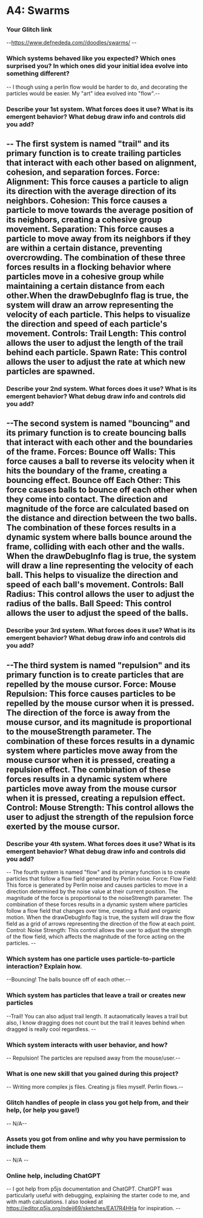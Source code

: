 # A4: Swarms

### Your Glitch link

--https://www.defnededa.com//doodles/swarms/ --

### Which systems behaved like you expected? Which ones surprised you? In which ones did your initial idea evolve into something different?

-- I though using a perlin flow would be harder to do, and decorating the particles would be easier. My "art" idea evolved into "flow".--

### Describe your 1st system. What forces does it use? What is its emergent behavior? What debug draw info and controls did you add?

--
The first system is named "trail" and its primary function is to create trailing particles that interact with each other based on alignment, cohesion, and separation forces.
Force:
Alignment: This force causes a particle to align its direction with the average direction of its neighbors.
Cohesion: This force causes a particle to move towards the average position of its neighbors, creating a cohesive group movement.
Separation: This force causes a particle to move away from its neighbors if they are within a certain distance, preventing overcrowding.
The combination of these three forces results in a flocking behavior where particles move in a cohesive group while maintaining a certain distance from each other.When the drawDebugInfo flag is true, the system will draw an arrow representing the velocity of each particle. This helps to visualize the direction and speed of each particle's movement.
Controls:
Trail Length: This control allows the user to adjust the length of the trail behind each particle.
Spawn Rate: This control allows the user to adjust the rate at which new particles are spawned.
--

### Describe your 2nd system. What forces does it use? What is its emergent behavior? What debug draw info and controls did you add?

--The second system is named "bouncing" and its primary function is to create bouncing balls that interact with each other and the boundaries of the frame.
Forces:
Bounce off Walls: This force causes a ball to reverse its velocity when it hits the boundary of the frame, creating a bouncing effect.
Bounce off Each Other: This force causes balls to bounce off each other when they come into contact. The direction and magnitude of the force are calculated based on the distance and direction between the two balls.
The combination of these forces results in a dynamic system where balls bounce around the frame, colliding with each other and the walls.
When the drawDebugInfo flag is true, the system will draw a line representing the velocity of each ball. This helps to visualize the direction and speed of each ball's movement.
Controls:
Ball Radius: This control allows the user to adjust the radius of the balls.
Ball Speed: This control allows the user to adjust the speed of the balls.
--

### Describe your 3rd system. What forces does it use? What is its emergent behavior? What debug draw info and controls did you add?

--The third system is named "repulsion" and its primary function is to create particles that are repelled by the mouse cursor.
Force:
Mouse Repulsion: This force causes particles to be repelled by the mouse cursor when it is pressed. The direction of the force is away from the mouse cursor, and its magnitude is proportional to the mouseStrength parameter.
The combination of these forces results in a dynamic system where particles move away from the mouse cursor when it is pressed, creating a repulsion effect. The combination of these forces results in a dynamic system where particles move away from the mouse cursor when it is pressed, creating a repulsion effect.
Control:
Mouse Strength: This control allows the user to adjust the strength of the repulsion force exerted by the mouse cursor.
--

### Describe your 4th system. What forces does it use? What is its emergent behavior? What debug draw info and controls did you add?

-- The fourth system is named "flow" and its primary function is to create particles that follow a flow field generated by Perlin noise.
Force:
Flow Field: This force is generated by Perlin noise and causes particles to move in a direction determined by the noise value at their current position. The magnitude of the force is proportional to the noiseStrength parameter.
The combination of these forces results in a dynamic system where particles follow a flow field that changes over time, creating a fluid and organic motion. When the drawDebugInfo flag is true, the system will draw the flow field as a grid of arrows representing the direction of the flow at each point.
Control:
Noise Strength: This control allows the user to adjust the strength of the flow field, which affects the magnitude of the force acting on the particles. --

### Which system has one particle uses particle-to-particle interaction? Explain how.

--Bouncing! The balls bounce off of each other.--

### Which system has particles that leave a trail or creates new particles

--Trail! You can also adjust trail length. It autaomatically leaves a trail but also, I know dragging does not count but the trail it leaves behind when dragged is really cool regardless. --

### Which system interacts with user behavior, and how?

-- Repulsion! The particles are repulsed away from the mouse/user.--

### What is one new skill that you gained during this project?

-- Writing more complex js files. Creating js files myself. Perlin flows.--

### Glitch handles of people in class you got help from, and their help, (or help you gave!)

-- N/A--

### Assets you got from online and why you have permission to include them

-- N/A --

### Online help, including ChatGPT

-- I got help from p5js documentation and ChatGPT. ChatGPT was particularly useful with debugging, explaining the starter code to me, and with math calculations. I also looked at https://editor.p5js.org/ndeji69/sketches/EA17R4HHa for inspiration. --
